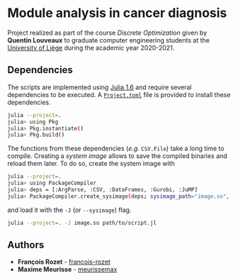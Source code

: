 # Module analysis in cancer diagnosis

Project realized as part of the course *Discrete Optimization* given by **Quentin Louveaux** to graduate computer engineering students at the [University of Liège](https://www.uliege.be/) during the academic year 2020-2021.

## Dependencies

The scripts are implemented using [Julia 1.6](https://julialang.org/) and require several dependencies to be executed. A [`Project.toml`](Project.toml) file is provided to install these dependencies.

```bash
julia --project=.
julia> using Pkg
julia> Pkg.instantiate()
julia> Pkg.build()
```

The functions from these dependencies (*e.g.* `CSV.File`) take a long time to compile. Creating a *system image* allows to save the compiled binaries and reload them later. To do so, create the system image with

```bash
julia --project=.
julia> using PackageCompiler
julia> deps = [:ArgParse, :CSV, :DataFrames, :Gurobi, :JuMP]
julia> PackageCompiler.create_sysimage(deps; sysimage_path="image.so", precompile_execution_file="src/precompile.jl")
```

and load it with the `-J` (or `--sysimage`) flag.

```bash
julia --project=. -J image.so path/to/script.jl
```

## Authors

* **François Rozet** - [francois-rozet](https://github.com/francois-rozet)
* **Maxime Meurisse** - [meurissemax](https://github.com/meurissemax)
